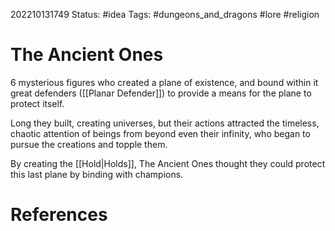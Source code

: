 202210131749
Status: #idea
Tags: #dungeons_and_dragons #lore #religion 

# The Ancient Ones
6 mysterious figures who created a plane of existence, and bound within it great defenders ([[Planar Defender]]) to provide a means for the plane to protect itself.

Long they built, creating universes, but their actions attracted the timeless, chaotic attention of beings from beyond even their infinity, who began to pursue the creations and topple them. 

By creating the [[Hold|Holds]], The Ancient Ones thought they could protect this last plane by binding with champions.


# References

